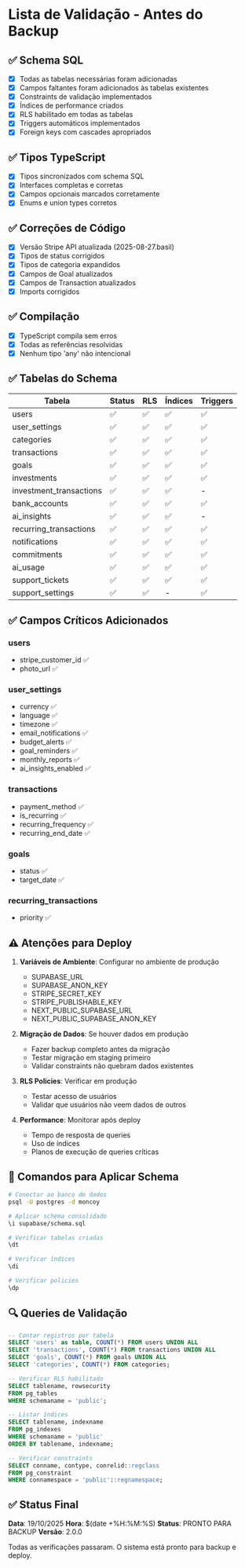# Lista de Validação - Antes do Backup

## ✅ Schema SQL

- [x] Todas as tabelas necessárias foram adicionadas
- [x] Campos faltantes foram adicionados às tabelas existentes
- [x] Constraints de validação implementados
- [x] Índices de performance criados
- [x] RLS habilitado em todas as tabelas
- [x] Triggers automáticos implementados
- [x] Foreign keys com cascades apropriados

## ✅ Tipos TypeScript

- [x] Tipos sincronizados com schema SQL
- [x] Interfaces completas e corretas
- [x] Campos opcionais marcados corretamente
- [x] Enums e union types corretos

## ✅ Correções de Código

- [x] Versão Stripe API atualizada (2025-08-27.basil)
- [x] Tipos de status corrigidos
- [x] Tipos de categoria expandidos
- [x] Campos de Goal atualizados
- [x] Campos de Transaction atualizados
- [x] Imports corrigidos

## ✅ Compilação

- [x] TypeScript compila sem erros
- [x] Todas as referências resolvidas
- [x] Nenhum tipo 'any' não intencional

## ✅ Tabelas do Schema

| Tabela | Status | RLS | Índices | Triggers |
|--------|--------|-----|---------|----------|
| users | ✅ | ✅ | ✅ | ✅ |
| user_settings | ✅ | ✅ | ✅ | ✅ |
| categories | ✅ | ✅ | ✅ | ✅ |
| transactions | ✅ | ✅ | ✅ | ✅ |
| goals | ✅ | ✅ | ✅ | ✅ |
| investments | ✅ | ✅ | ✅ | ✅ |
| investment_transactions | ✅ | ✅ | ✅ | - |
| bank_accounts | ✅ | ✅ | ✅ | ✅ |
| ai_insights | ✅ | ✅ | ✅ | - |
| recurring_transactions | ✅ | ✅ | ✅ | ✅ |
| notifications | ✅ | ✅ | ✅ | ✅ |
| commitments | ✅ | ✅ | ✅ | ✅ |
| ai_usage | ✅ | ✅ | ✅ | ✅ |
| support_tickets | ✅ | ✅ | ✅ | ✅ |
| support_settings | ✅ | ✅ | - | ✅ |

## ✅ Campos Críticos Adicionados

### users
- stripe_customer_id ✅
- photo_url ✅

### user_settings
- currency ✅
- language ✅
- timezone ✅
- email_notifications ✅
- budget_alerts ✅
- goal_reminders ✅
- monthly_reports ✅
- ai_insights_enabled ✅

### transactions
- payment_method ✅
- is_recurring ✅
- recurring_frequency ✅
- recurring_end_date ✅

### goals
- status ✅
- target_date ✅

### recurring_transactions
- priority ✅

## ⚠️ Atenções para Deploy

1. **Variáveis de Ambiente**: Configurar no ambiente de produção
   - SUPABASE_URL
   - SUPABASE_ANON_KEY
   - STRIPE_SECRET_KEY
   - STRIPE_PUBLISHABLE_KEY
   - NEXT_PUBLIC_SUPABASE_URL
   - NEXT_PUBLIC_SUPABASE_ANON_KEY

2. **Migração de Dados**: Se houver dados em produção
   - Fazer backup completo antes da migração
   - Testar migração em staging primeiro
   - Validar constraints não quebram dados existentes

3. **RLS Policies**: Verificar em produção
   - Testar acesso de usuários
   - Validar que usuários não veem dados de outros

4. **Performance**: Monitorar após deploy
   - Tempo de resposta de queries
   - Uso de índices
   - Planos de execução de queries críticas

## 📝 Comandos para Aplicar Schema

```bash
# Conectar ao banco de dados
psql -U postgres -d moncoy

# Aplicar schema consolidado
\i supabase/schema.sql

# Verificar tabelas criadas
\dt

# Verificar índices
\di

# Verificar policies
\dp
```

## 🔍 Queries de Validação

```sql
-- Contar registros por tabela
SELECT 'users' as table, COUNT(*) FROM users UNION ALL
SELECT 'transactions', COUNT(*) FROM transactions UNION ALL
SELECT 'goals', COUNT(*) FROM goals UNION ALL
SELECT 'categories', COUNT(*) FROM categories;

-- Verificar RLS habilitado
SELECT tablename, rowsecurity 
FROM pg_tables 
WHERE schemaname = 'public';

-- Listar índices
SELECT tablename, indexname 
FROM pg_indexes 
WHERE schemaname = 'public' 
ORDER BY tablename, indexname;

-- Verificar constraints
SELECT conname, contype, conrelid::regclass 
FROM pg_constraint 
WHERE connamespace = 'public'::regnamespace;
```

## ✅ Status Final

**Data**: 19/10/2025
**Hora**: $(date +%H:%M:%S)
**Status**: PRONTO PARA BACKUP
**Versão**: 2.0.0

Todas as verificações passaram. O sistema está pronto para backup e deploy.
